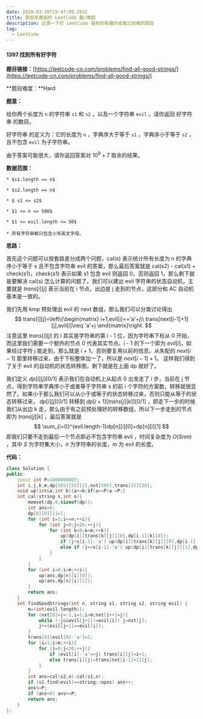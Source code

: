 ```yaml
---
date: 2020-03-30T15:47:09.263Z
title: 那些年邂逅的 LeetCode 趣/难题
description: 记录一下打 LeetCode 碰到的有趣的或者比较难的题目
tag:
  - LeetCode
---
```

#### 1397.找到所有好字符

**题目链接：**[https://leetcode-cn.com/problems/find-all-good-strings/](https://leetcode-cn.com/problems/find-all-good-strings/)

**题目难度：**Hard

**题意：**

给你两个长度为 `n` 的字符串 `s1` 和 `s2` ，以及一个字符串 `evil` 。请你返回 好字符串 的数目。

好字符串 的定义为：它的长度为 `n` ，字典序大于等于 `s1` ，字典序小于等于 `s2` ，且不包含 `evil` 为子字符串。

由于答案可能很大，请你返回答案对 $10^9 + 7$ 取余的结果。

**数据范围：** 

    * $s1.length == n$

    * $s2.length == n$

    * $ s1 <= s2$

    * $1 <= n <= 500$

    * $1 <= evil.length <= 50$

    * 所有字符串都只包含小写英文字母。

**思路：**

首先这个问题可以按套路差分成两个问题，cal(s) 表示统计所有长度为 n 的字典序小于等于 s 且不包含字符串 evil 的答案，那么最后答案就是 cal(s2) - cal(s1) + check(s1)，check(s1) 表示如果 s1 包含 evil 则返回 0，否则返回 1，那么剩下就是要解决 cal(s) 怎么计算的问题了。我们可以建出 evil 字符串的状态自动机，主要就是 $trans[i][j]$ 表示当前在 i 节点，出边是 j 走到的节点，这部分和 AC 自动机基本是一致的。

我们先用 kmp 预处理出 evil 的 next 数组，那么我们可以分类讨论得出
$$
trans[i][j]=\left\{\begin{matrix} i+1,evil[i]=='a'+j\\  trans[next[i-1]+1][j],evil[i]\neq 'a'+j \end{matrix}\right.
$$ 
注意这里 $trans[i][j]$ 的 i 其实是字符串的第 i - 1 位，因为字符串下标从 0 开始，而这里我们需要一个额外的节点 0 代表其实节点。i - 1 的下一个即为 $evil[i]$，如果经过字符 j 能走到，那么就是 i + 1，否则要复用以前的信息，从失配的 $next[i - 1]$ 那里转移过来，由于下标整体加一了，所以是 $next[i-1] + 1$。 这样我们得到了关于 evil 的自动机的状态转移图，剩下就是在上面 dp 就好了。

我们定义 $dp[i][j][0/1]$ 表示我们在自动机上从起点 0 出发走了 i 步，当前在 j 节点，得到字符串字典序小于或者等于字符串 s 的前 i 个字符的方案数，转移就很显然了。如果小于那么我们可以从小于或等于的状态转移过来，否则只能从等于的状态转移过来， $dp[i][j][0/1]$ 转移到 $dp[i+1][trans[j][k]][0/1]$ ，即走下一步的时候我们从出边 k 走，那么由于有之前预处理好的转移数组，所以下一步走到的节点即为 $trans[j][k]$ ，最后答案就是 
$$
\sum_{i=0}^{evil.length-1}dp[n][i][0]+dp[n][i][1]
$$ 
即我们只要不走到最后一个节点即必不包含字符串 evil ，时间复杂度为 $O(Snm)$ ，其中 $S$ 为字符集大小，$n$ 为字符串的长度，$m$ 为 evil 的长度。

**代码：**

```C++
class Solution {
public:
    const int P=1000000007;
    int i,j,k,m,dp[505][55][2],nxt[505],trans[55][26];
    void up(int&a,int b){a+=b;if(a>=P)a-=P;}
    int cal(string s,int n){
        memset(dp,0,sizeof(dp));
        int ans=0;
        dp[0][0][1]=1;
        for (int i=1;i<=n;++i){
            for (int j=0;j<26;++j){
                for (int k=0;k<m;++k){
                    up(dp[i][trans[k][j]][0],dp[i-1][k][0]);
                    if (j<s[i-1]-'a') up(dp[i][trans[k][j]][0],dp[i-1][k][1]);
                    else if (j==s[i-1]-'a') up(dp[i][trans[k][j]][1],dp[i-1][k][1]);
                }
            }
        }
        for (int i=0;i<m;++i){
            up(ans,dp[n][i][0]);
            up(ans,dp[n][i][1]);
        }
        return ans;
    }
    int findGoodStrings(int n, string s1, string s2, string evil) {
        m=(int)evil.length();
        for (nxt[0]=j=-1,i=1;i<m;nxt[i++]=j){
            while (~j&&evil[j+1]!=evil[i]) j=nxt[j];
            j+=(evil[j+1]==evil[i]);
        }
        trans[0][evil[0]-'a']=1;
        for (i=1;i<m;++i){
            for (j=0;j<26;++j){
                if (evil[i]-'a'==j) trans[i][j]=i+1;
                else trans[i][j]=trans[nxt[i-1]+1][j];
            }
        }
        int ans=cal(s2,n)-cal(s1,n);
        if (s1.find(evil)==string::npos) ans++;
        ans%=P;
        if (ans<0) ans+=P;
        return ans;
    }
};
```
